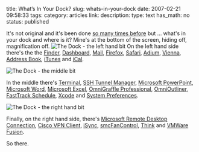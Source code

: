 title: What’s In Your Dock?
slug: whats-in-your-dock
date: 2007-02-21 09:58:33
tags: 
category: articles
link: 
description: 
type: text
has_math: no
status: published

It's not original and it's been done [so many times before](http://www.google.com/search?q=what%27s+in+your+dock "http://www.google.com/search?q=what%27s+in+your+dock") but ... what's in your dock and where is it? Mine's at the bottom of the screen, hiding off, magnification off.
![The Dock - the left hand bit](/wp-content/uploads/2007/02/Dock1.png)
On the left hand side there's the the [Finder](http://www.apple.com/uk/macosx/features/finder/ "http://www.apple.com/uk/macosx/features/finder/"), [Dashboard](http://www.apple.com/uk/macosx/features/dashboard/ "http://www.apple.com/uk/macosx/features/dashboard/"), [Mail](http://www.apple.com/uk/macosx/features/mail/ "http://www.apple.com/uk/macosx/features/mail/"), [Firefox](http://www.mozilla.com/en-US/firefox/ "http://www.mozilla.com/en-US/firefox/"), [Safari](http://www.apple.com/uk/macosx/features/safari/ "http://www.apple.com/uk/macosx/features/safari/"), [Adium](http://www.adiumx.com/ "http://www.adiumx.com/"), [Vienna](http://www.opencommunity.co.uk/vienna2.html "http://www.opencommunity.co.uk/vienna2.html"), [Address Book](http://www.apple.com/uk/macosx/features/addressbook/ "http://www.apple.com/uk/macosx/features/addressbook/"), [iTunes](http://www.apple.com/uk/itunes/ "http://www.apple.com/uk/itunes/") and [iCal](http://www.apple.com/uk/macosx/features/ical/ "http://www.apple.com/uk/macosx/features/ical/").

<!-- TEASER_END -->

![The Dock - the middle bit](/wp-content/uploads/2007/02/Dock2.png)

In the middle there's [Terminal](http://www.apple.com/uk/macosx/features/unix/ "http://www.apple.com/uk/macosx/features/unix/"), [SSH Tunnel Manager](http://projects.tynsoe.org/en/stm/ "http://projects.tynsoe.org/en/stm/"), [Microsoft PowerPoint](http://www.microsoft.com/mac/products/powerpoint2004/powerpoint2004.aspx "http://www.microsoft.com/mac/products/powerpoint2004/powerpoint2004.aspx"), [Microsoft Word](http://www.microsoft.com/mac/products/word2004/word2004.aspx "http://www.microsoft.com/mac/products/word2004/word2004.aspx"), [Microsoft Excel](http://www.microsoft.com/mac/products/excel2004/excel2004.aspx "http://www.microsoft.com/mac/products/excel2004/excel2004.aspx"), [OmniGraffle Professional](http://www.omnigroup.com/applications/omnigraffle/pro/ "http://www.omnigroup.com/applications/omnigraffle/pro/"), [OmniOutliner](http://www.omnigroup.com/applications/omnioutliner/ "http://www.omnigroup.com/applications/omnioutliner/"), [FastTrack Schedule](http://www.aecsoft.com/products/fasttrack/default.asp "http://www.aecsoft.com/products/fasttrack/default.asp"), [Xcode](http://www.apple.com/uk/macosx/features/xcode/ "http://www.apple.com/uk/macosx/features/xcode/") and [System Preferences](http://www.apple.com/uk/macosx/features/systempreferences/ "http://www.apple.com/uk/macosx/features/systempreferences/").

![The Dock - the right hand bit](/wp-content/uploads/2007/02/Dock3.png)

Finally, on the right hand side, there's [Microsoft Remote Desktop Connection](http://www.microsoft.com/mac/otherproducts/otherproducts.aspx?pid=remotedesktopclient "http://www.microsoft.com/mac/otherproducts/otherproducts.aspx?pid=remotedesktopclient"), [Cisco VPN Client](http://www.cisco.com/en/US/products/sw/secursw/ps2308/index.html "http://www.cisco.com/en/US/products/sw/secursw/ps2308/index.html"), [iSync](http://www.apple.com/uk/macosx/features/isync/ "http://www.apple.com/uk/macosx/features/isync/"), [smcFanControl](http://homepage.mac.com/holtmann/eidac/software/smcfancontrol2/index.html "http://homepage.mac.com/holtmann/eidac/software/smcfancontrol2/index.html"), [Think](http://www.freeverse.com/think/ "http://www.freeverse.com/think/") and [VMWare Fusion](http://www.vmware.com/fusionbeta/ "http://www.vmware.com/fusionbeta/").

So there.



